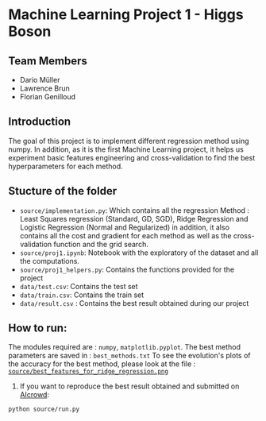 # Machine Learning Project 1 - Higgs Boson

## Team Members
* Dario Müller
* Lawrence Brun
* Florian Genilloud

## Introduction 

The goal of this project is to implement different regression method using numpy. In addition, as it is the first Machine Learning project,
it helps us experiment basic features engineering and cross-validation to find the best hyperparameters for each method.

## Stucture of the folder

* `source/implementation.py`: Which contains all the regression Method : Least Squares regression (Standard, GD, SGD), Ridge Regression and Logistic Regression (Normal and Regularized) in addition, it also contains all the cost and gradient for each method as well as the cross-validation function and the grid search.
* `source/proj1.ipynb`: Notebook with the exploratory of the dataset and all the computations.
* `source/proj1_helpers.py`: Contains the functions provided for the project
* `data/test.csv`: Contains the test set
* `data/train.csv`: Contains the train set
* `data/result.csv` : Contains the best result obtained during our project

## How to run:
The modules required are : `numpy`, `matplotlib.pyplot`.
The best method parameters are saved in : `best_methods.txt`
To see the evolution's plots of the accuracy for the best method, please look at the file : [`source/best_features_for_ridge_regression.png`](https://github.com/bunnY-law/ML2020/blob/master/source/best_features_for_ridge_regression.png)

1. If you want to reproduce the best result obtained and submitted on [AIcrowd](https://www.aicrowd.com/challenges/epfl-machine-learning-higgs/leaderboards):
```
python source/run.py
```

